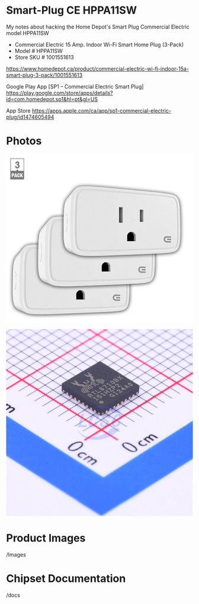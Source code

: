 # Smart-Plug CE HPPA11SW

My notes about hacking the Home Depot's Smart Plug Commercial Electric model HPPA11SW

- Commercial Electric 15 Amp. Indoor Wi-Fi Smart Home Plug (3-Pack)
- Model # HPPA11SW
- Store SKU # 1001551613

https://www.homedepot.ca/product/commercial-electric-wi-fi-indoor-15a-smart-plug-3-pack/1001551613

Google Play App [SP1 – Commercial Electric Smart Plug]
https://play.google.com/store/apps/details?id=com.homedepot.sp1&hl=pt&gl=US

App Store
https://apps.apple.com/ca/app/sp1-commercial-electric-plug/id1474605494

# Photos
![Image](https://raw.githubusercontent.com/gknepper/Smart-Plug---CE---HPPA11SW/main/images/p_1001551613.jpg)

![RTL8710BX text](https://raw.githubusercontent.com/gknepper/Smart-Plug---CE---HPPA11SW/main/images/20190619_Realtek-Semicon-RTL8710BX_C398719_front.jpg)

# Product Images

/Images

# Chipset Documentation

/docs
